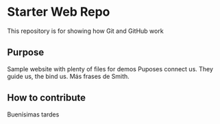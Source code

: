 # Starter Web Repo

This repository is for showing how Git and GitHub work

## Purpose

Sample website with plenty of files for demos
Puposes connect us. They guide us, the bind us.
Más frases de Smith.

## How to contribute

Buenísimas tardes
